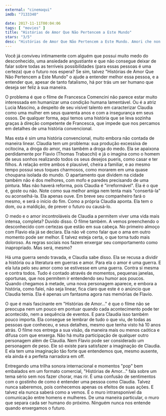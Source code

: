 ```yaml
---
external: "cinemaqui"
imdb: "7133340"

date: 2017-11-11T00:04:06
tags: [ "movies" ]
title: "Histórias de Amor Que Não Pertencem a Este Mundo"
stars: "3/5"
desc: "Histórias de Amor Que Não Pertencem a Este Mundo. Amori che non sanno stare al mondo (Italy, 2017). Dirigido por Francesca Comencini. Escrito por Francesca Comencini, Francesca Manieri, Laura Paolucci. Com Lucia Mascino (Claudia), Thomas Trabacchi (Flavio), Valentina Bellè (Nina), Iaia Forte (Mara Semeraro), Carlotta Natoli (Diana). Crítica escrita para o site CinemAqui."
---
```

Você já conviveu intimamente com alguém que possui muito medo do desconhecido, uma ansiedade angustiante e que não consegue deixar de falar sobre todas as terríveis possibilidades (para essas pessoas é uma certeza) que o futuro nos espera? Se sim, talvez "Histórias de Amor Que Não Pertencem a Este Mundo" o ajude a entender melhor essa pessoa, e a entender que, apesar de tanto fatalismo, há por trás um ser humano que deseja ser feliz à sua maneira.

O problema é que o filme de Francesca Comencini não parece estar muito interessada em humanizar uma condição humana lamentável. Ou é a atriz Lucia Mascino, a despeito de seu visível talento em caracterizar Claudia como uma mulher em seus quarenta anos e com a insegurança em seus ossos. De qualquer forma, aqui temos uma história que se leva sozinha graças à direção competente de Francesca, que impede que nos percamos em detalhes de uma história convencional.

Mas esta é sim uma história convencional, muito embora não contada de maneira linear. Claudia tem um problema: sua produção excessiva de ocitocina, a droga do amor, mas também a droga do medo. Ela se apaixona perdidamente por Flavio (Thomas Trabacchi) e já o imagina como o homem de seus sonhos realizando todos os seus desejos pueris, como casar e ter filhos. A relação entre ambos é plausível, cheira a familiar, e ao mesmo tempo possui seus toques charmosos, como morarem em uma quase choupana isolada do mundo. O apartamento que dividem na cidade também não é dos melhores, com mofo e paredes precisando de uma pintura. Mas não haverá reforma, pois Claudia é "irreformável". Ela é o que é, goste ou não. Note como sua melhor amiga nem tenta mais "consertá-la" ou aconselhá-la. Ela apenas ouve. Em breve seu companheiro fará o mesmo, e será o início do fim. Como a própria Claudia aponta. Ela tem o dom, ou a maldição, de prever o futuro ou causá-lo.

O medo e o amor incontroláveis de Claudia a permitem viver uma vida mais intensa, completa? Duvido disso. O filme também. A vemos preenchendo o desconhecido com certezas que estão em sua cabeça. No primeiro almoço com Flavio ela já se declara. Ela não vê como falar que o ama em outro momento pode ser melhor. E talvez esteja certa, o que torna tudo mais doloroso. As regras sociais nos fazem enxergar seu comportamento como inapropriado. Mas será, mesmo?

Há uma guerra sendo travada, e Claudia sabe disso. Ela se recusa a dividir a história ou a literatura em guerras e amor. Para ela o amor é uma guerra. E ela luta pelo seu amor como se estivesse em uma guerra. Contra si mesma e contra todos. Tudo é contado através de momentos, pequenas janelas, oportunas, que nos permitem ir entendendo seu humor aos poucos. Quando chegamos à metade, uma nova personagem aparece, e embora a história, como falei, não seja linear, fica claro que este é o anúncio que Claudia temia. Ela é apenas um fantasma agora nas memórias de Flavio.

O que é mais fascinante em "Histórias de Amor..." é que o filme não se preocupa nem um pouco em pontuar quando cada acontecimento pode ter acontecido, nem a sequência de eventos. E para Claudia isso também pouco importa. Ela consegue se lembrar de tudo o que viu, de todas as pessoas que conheceu, e seus detalhes, mesmo que tenha visto há 10 anos atrás. O filme nos entrega a sua visão, da maneira mais ou menos caótica e difusa com que enxerga. Não há muita participação de qualquer outro personagem além de Claudia. Nem Flavio pode ser considerado um personagem de peso. Ele só existe para satisfazer a imaginação de Claudia. E ela tem uma imaginação tão forte que entendemos que, mesmo ausente, ela ainda é a perfeita narradora em off.

Entregando uma trilha sonora internacional e momentos "pop" bem embalados em um formato comercial, "Histórias de Amor..." fala sobre um tema sério sem nos fazer chorar, mas rir. É uma confusão de sentimentos com o gostinho de como é entender uma pessoa como Claudia. Talvez nunca saberemos, pois conhecemos apenas os efeitos de suas ações. E talvez ela nunca saberá como a vemos. É o muro intransponível da comunicação entre homens e mulheres. De uma maneira particular, o muro que separa cada ser humano do próximo. Ninguém nunca nos entende quando enxergamos o futuro.
